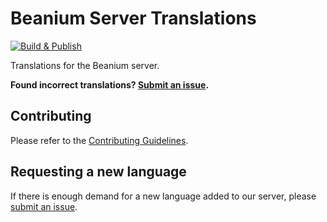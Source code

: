 # Beanium Server Translations

[![Build & Publish](https://github.com/BeaniumMC/translations/actions/workflows/build-and-deploy.yml/badge.svg)](https://github.com/BeaniumMC/translations/actions/workflows/build-and-deploy.yml)  

Translations for the Beanium server.  

**Found incorrect translations? [Submit an issue](https://github.com/BeaniumMC/translations/issues/new?template=translation-error.yml).**  

## Contributing

Please refer to the [Contributing Guidelines](./CONTRIBUTING.md).  

## Requesting a new language

If there is enough demand for a new language added to our server, please [submit an issue](https://github.com/BeaniumMC/translations/issues/new?template=language-request.yml).  
